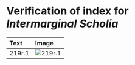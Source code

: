 # Verification of index for *Intermarginal Scholia*

| Text     | Image     |
| :------------- | :------------- |
| 219r.1 | ![219r.1](http://www.homermultitext.org/iipsrv?OBJ=IIP,1.0&FIF=/project/homer/pyramidal/VenA/VA219RN_0390.tif&RGN=0.6264,0.3163,0.05637,0.03223&WID=800&CVT=JPEG) |

